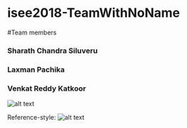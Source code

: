 # isee2018-TeamWithNoName
#Team members 
  ### Sharath Chandra Siluveru
  ### Laxman Pachika
  ### Venkat Reddy Katkoor
 
 ![alt text](https://github.com/DBSE-teaching/isee2018-TeamWithNoName/blob/master/docs/images/8251.jpg "Logo Title Text 1")

Reference-style: 
![alt text][logo]

[logo]: https://github.com/DBSE-teaching/isee2018-TeamWithNoName/blob/master/docs/images/8251.jpg "Logo Title Text 2"
  

